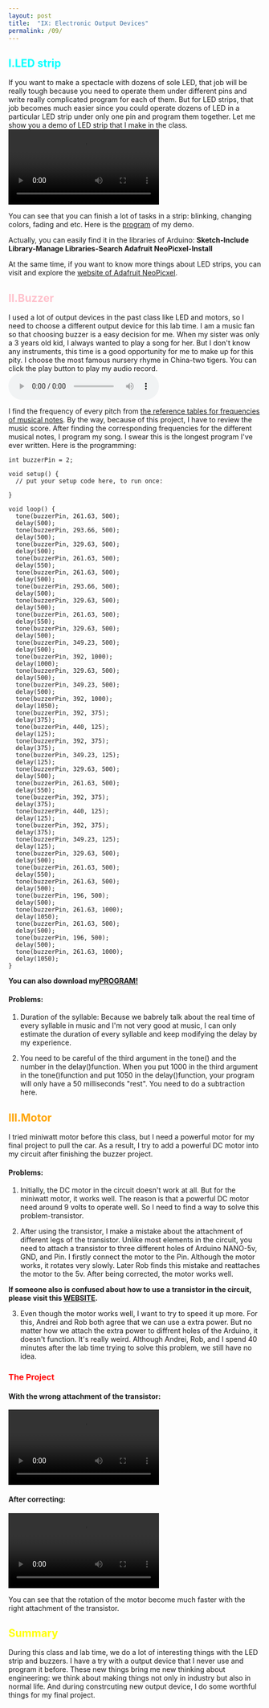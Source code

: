 ```yaml
---
layout: post
title:  "IX: Electronic Output Devices"
permalink: /09/
---
```


<h2 style="color:Aqua;"> I.LED strip</h2>
If you want to make a spectacle with dozens of sole LED, that job will be really tough because you need to operate them under different pins and write really complicated program for each of them. But for LED strips, that job becomes much easier since you could operate dozens of LED in a particular LED strip under only one pin and program them together. Let me show you a demo of LED strip that I make in the class.

<video controls>
	<source src="LED.mp4" type="video/mp4">
</video>

You can see that you can finish a lot of tasks in a strip: blinking, changing colors, fading and etc.
Here is the <a href='strandtest.ino' download>program</a> of my demo. 

Actually, you can easily find it in the libraries of Arduino:
**Sketch-Include Library-Manage Libraries-Search Adafruit NeoPicxel-Install**

At the same time, if you want to know more things about LED strips, you can visit and explore the <a href="https://learn.adafruit.com/adafruit-neopixel-uberguide?embeds=allow">website of Adafruit NeoPicxel<a>.

<h2 style="color:Pink;"> II.Buzzer</h2>
I used a lot of output devices in the past class like LED and motors, so I need to choose a different output device for this lab time. I am a music fan so that choosing buzzer is a easy decision for me. When my sister was only a 3 years old kid, I always wanted to play a song for her. But I don't know any instruments, this time is a good opportunity for me to make up for this pity. I choose the most famous nursery rhyme in China-two tigers. You can click the play button to play my audio record.

<audio controls>
 <source src="h.m4a" type="audio/mpeg">
</audio>

I find the frequency of every pitch from <a href="http://pages.mtu.edu/~suits/notefreqs.html">the reference tables for frequencies of musical notes<a>. By the way, because of this project, I have to review the music score. After finding the corresponding frequencies for the different musical notes, I program my song. I swear this is the longest program I've ever written. Here is the programming:
```
int buzzerPin = 2;

void setup() {
  // put your setup code here, to run once:

}

void loop() {
  tone(buzzerPin, 261.63, 500);
  delay(500);
  tone(buzzerPin, 293.66, 500);
  delay(500);
  tone(buzzerPin, 329.63, 500);
  delay(500);
  tone(buzzerPin, 261.63, 500);
  delay(550);
  tone(buzzerPin, 261.63, 500);
  delay(500);
  tone(buzzerPin, 293.66, 500);
  delay(500);
  tone(buzzerPin, 329.63, 500);
  delay(500);
  tone(buzzerPin, 261.63, 500);
  delay(550);
  tone(buzzerPin, 329.63, 500);
  delay(500);
  tone(buzzerPin, 349.23, 500);
  delay(500);
  tone(buzzerPin, 392, 1000);
  delay(1000);
  tone(buzzerPin, 329.63, 500);
  delay(500);
  tone(buzzerPin, 349.23, 500);
  delay(500);
  tone(buzzerPin, 392, 1000);
  delay(1050);
  tone(buzzerPin, 392, 375);
  delay(375);
  tone(buzzerPin, 440, 125);
  delay(125);
  tone(buzzerPin, 392, 375);
  delay(375);
  tone(buzzerPin, 349.23, 125);
  delay(125);
  tone(buzzerPin, 329.63, 500);
  delay(500);
  tone(buzzerPin, 261.63, 500);
  delay(550);
  tone(buzzerPin, 392, 375);
  delay(375);
  tone(buzzerPin, 440, 125);
  delay(125);
  tone(buzzerPin, 392, 375);
  delay(375);
  tone(buzzerPin, 349.23, 125);
  delay(125);
  tone(buzzerPin, 329.63, 500);
  delay(500);
  tone(buzzerPin, 261.63, 500);
  delay(550);
  tone(buzzerPin, 261.63, 500);
  delay(500);
  tone(buzzerPin, 196, 500);
  delay(500);
  tone(buzzerPin, 261.63, 1000);
  delay(1050);
  tone(buzzerPin, 261.63, 500);
  delay(500);
  tone(buzzerPin, 196, 500);
  delay(500);
  tone(buzzerPin, 261.63, 1000);
  delay(1050);
}
```
**You can also download my**<a href='twotigers.ino' download>**PROGRAM!**</a>

#### Problems:
1. Duration of the syllable: Because we babrely talk about the real time of every syllable in music and I'm not very good at music, I can only estimate the duration of every syllable and keep modifying the delay by my experience.

2. You need to be careful of the third argument in the tone() and the number in the delay()function. When you put 1000 in the third argument in the tone()function and put 1050 in the delay()function, your program will only have a 50 milliseconds "rest". You need to do a subtraction here.

<h2 style="color:Orange;"> III.Motor</h2>
I tried miniwatt motor before this class, but I need a powerful motor for my final project to pull the car. As a result, I try to add a powerful DC motor into my circuit after finishing the buzzer project.

#### Problems:

1. Initially, the DC motor in the circuit doesn't work at all. But for the miniwatt motor, it works well. The reason is that a powerful DC motor need around 9 volts to operate well. So I need to find a way to solve this problem-transistor.

2. After using the transistor, I make a mistake about the attachment of different legs of the transistor. Unlike most elements in the circuit, you need to attach a transistor to three different holes of Arduino NANO-5v, GND, and Pin. I firstly connect the motor to the Pin. Although the motor works, it rotates very slowly. Later Rob finds this mistake and reattaches the motor to the 5v. After being corrected, the motor works well.

**If someone also is confused about how to use a transistor in the circuit, please visit this <a href="https://roberthart56.github.io/SCFAB/SC_lab/Output_Devices/FET/index.html">WEBSITE<a>.**

3. Even though the motor works well, I want to try to speed it up more. For this, Andrei and Rob both agree that we can use a extra power. But no matter how we attach the extra power to diffrent holes of the Arduino, it doesn't function. It's really weird. Although Andrei, Rob, and I spend 40 minutes after the lab time trying to solve this problem, we still have no idea.

<h3 style="color:Red;">The Project</h3>

#### With the wrong attachment of the transistor:
<video controls>
	<source src="1.mp4" type="video/mp4">
</video>

#### After correcting:
<video controls>
	<source src="2.mp4" type="video/mp4">
</video>

You can see that the rotation of the motor become much faster with the right attachment of the transistor.

<h2 style="color:Yellow;"> Summary</h2>
During this class and lab time, we do a lot of interesting things with the LED strip and buzzers. I have a try with a output device that I never use and program it before. These new things bring me new thinking about engineering: we think about making things not only in industry but also in normal life. And during constrcuting new output device, I do some worthful things for my final project.








